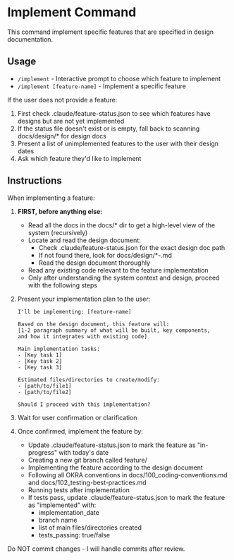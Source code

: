 # Implement Command
This command implement specific features that are specified in design documentation.

## Usage
- `/implement` - Interactive prompt to choose which feature to implement
- `/implement [feature-name]` - Implement a specific feature

If the user does not provide a feature:
1. First check .claude/feature-status.json to see which features have designs but are not yet implemented
2. If the status file doesn't exist or is empty, fall back to scanning docs/design/* for design docs
3. Present a list of unimplemented features to the user with their design dates
4. Ask which feature they'd like to implement

## Instructions

When implementing a feature:

1. **FIRST, before anything else:**
   - Read all the docs in the docs/* dir to get a high-level view of the system (recursively)
   - Locate and read the design document:
     - Check .claude/feature-status.json for the exact design doc path
     - If not found there, look for docs/design/*-<feature-name>.md
     - Read the design document thoroughly
   - Read any existing code relevant to the feature implementation
   - Only after understanding the system context and design, proceed with the following steps

2. Present your implementation plan to the user:
   ```
   I'll be implementing: [feature-name]
   
   Based on the design document, this feature will:
   [1-2 paragraph summary of what will be built, key components,
   and how it integrates with existing code]
   
   Main implementation tasks:
   - [Key task 1]
   - [Key task 2]
   - [Key task 3]
   
   Estimated files/directories to create/modify:
   - [path/to/file1]
   - [path/to/file2]
   
   Should I proceed with this implementation?
   ```

3. Wait for user confirmation or clarification

4. Once confirmed, implement the feature by:
   - Update .claude/feature-status.json to mark the feature as "in-progress" with today's date
   - Creating a new git branch called feature/<feature-name>
   - Implementing the feature according to the design document
   - Following all OKRA conventions in docs/100_coding-conventions.md and docs/102_testing-best-practices.md
   - Running tests after implementation
   - If tests pass, update .claude/feature-status.json to mark the feature as "implemented" with:
     - implementation_date
     - branch name
     - list of main files/directories created
     - tests_passing: true/false

Do NOT commit changes - I will handle commits after review.
